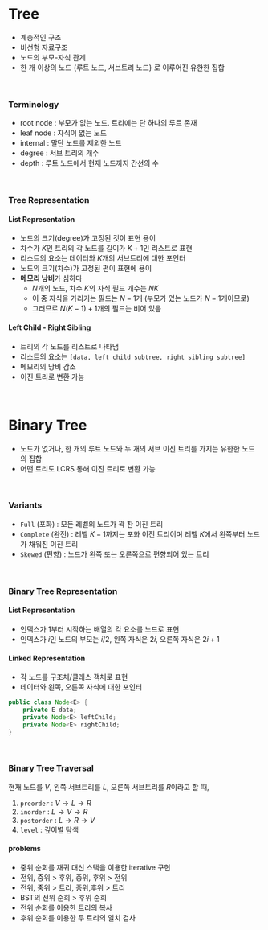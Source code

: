 # Tree
* 계층적인 구조
* 비선형 자료구조
* 노드의 부모-자식 관계
* 한 개 이상의 노드 {루트 노드, 서브트리 노드} 로 이루어진 유한한 집합

<br/>

### Terminology
* root node : 부모가 없는 노드. 트리에는 단 하나의 루트 존재
* leaf node : 자식이 없는 노드
* internal : 말단 노드를 제외한 노드
* degree : 서브 트리의 개수
* depth : 루트 노드에서 현재 노드까지 간선의 수

<br/>

### Tree Representation
#### List Representation
* 노드의 크기(degree)가 고정된 것이 표현 용이
* 차수가 $K$인 트리의 각 노드를 길이가 $K+1$인 리스트로 표현
* 리스트의 요소는 데이터와 $K$개의 서브트리에 대한 포인터
* 노드의 크기(차수)가 고정된 편이 표현에 용이
* **메모리 낭비**가 심하다
    * $N$개의 노드, 차수 $K$의 자식 필드 개수는 $NK$
    * 이 중 자식을 가리키는 필드는 $N-1$개 (부모가 있는 노드가 $N-1$개이므로)
    * 그러므로 $N(K-1)+1$개의 필드는 비어 있음

#### Left Child - Right Sibling
* 트리의 각 노드를 리스트로 나타냄
* 리스트의 요소는 `[data, left child subtree, right sibling subtree]`
* 메모리의 낭비 감소
* 이진 트리로 변환 가능

<br/>

# Binary Tree
* 노드가 없거나, 한 개의 루트 노드와 두 개의 서브 이진 트리를 가지는 유한한 노드의 집합
* 어떤 트리도 LCRS 통해 이진 트리로 변환 가능

<br/>

### Variants
* `Full` (포화) : 모든 레벨의 노드가 꽉 찬 이진 트리
* `Complete` (완전) : 레벨 $K-1$까지는 포화 이진 트리이며 레벨 $K$에서 왼쪽부터 노드가 채워진 이진 트리
* `Skewed` (편향) : 노드가 왼쪽 또는 오른쪽으로 편향되어 있는 트리

<br/>

### Binary Tree Representation
#### List Representation
* 인덱스가 1부터 시작하는 배열의 각 요소를 노드로 표현
* 인덱스가 $i$인 노드의 부모는 $i/2$, 왼쪽 자식은 $2i$, 오른쪽 자식은 $2i+1$

#### Linked Representation
* 각 노드를 구조체/클래스 객체로 표현
* 데이터와 왼쪽, 오른쪽 자식에 대한 포인터
```java
public class Node<E> {
    private E data;
    private Node<E> leftChild;
    private Node<E> rightChild;
}
```

<br/>

### Binary Tree Traversal
현재 노드를 $V$, 왼쪽 서브트리를 $L$, 오른쪽 서브트리를 $R$이라고 할 때,
1. `preorder` : $V \rightarrow L \rightarrow R$
2. `inorder` : $L \rightarrow V \rightarrow R$
3. `postorder` : $L \rightarrow R \rightarrow V$
4. `level` : 깊이별 탐색

#### problems
* 중위 순회를 재귀 대신 스택을 이용한 iterative 구현
* 전위, 중위 > 후위, 중위, 후위 > 전위
* 전위, 중위 > 트리, 중위,후위 > 트리
* BST의 전위 순회 > 후위 순회
* 전위 순회를 이용한 트리의 복사
* 후위 순회를 이용한 두 트리의 일치 검사